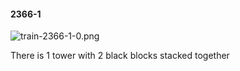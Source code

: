 #### 2366-1
![train-2366-1-0.png](https://github.com/lil-lab/nlvr/raw/master/nlvr/train/images/43/train-2366-1-0.png "train-2366-1-0.png")

There is 1 tower with 2 black blocks stacked together